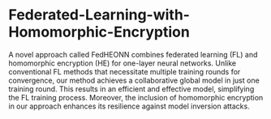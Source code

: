 # Federated-Learning-with-Homomorphic-Encryption
A novel approach called FedHEONN combines federated learning (FL) and homomorphic encryption (HE) for one-layer neural networks. Unlike conventional FL methods that necessitate multiple training rounds for convergence, our method achieves a collaborative global model in just one training round. This results in an efficient and effective model, simplifying the FL training process. Moreover, the inclusion of homomorphic encryption in our approach enhances its resilience against model inversion attacks.
